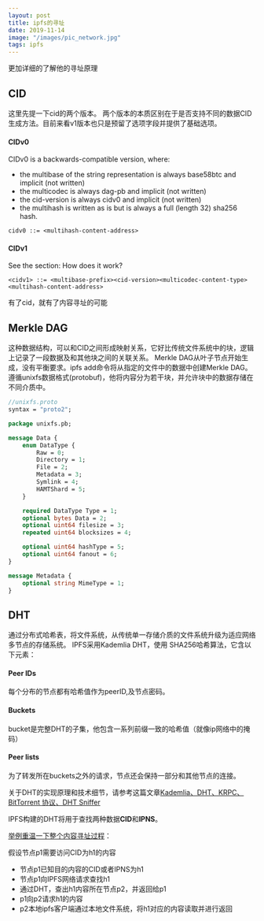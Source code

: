 ```yaml
---
layout: post
title: ipfs的寻址
date: 2019-11-14
image: "/images/pic_network.jpg"
tags: ipfs
---
```


更加详细的了解他的寻址原理

## CID
这里先提一下cid的两个版本。
两个版本的本质区别在于是否支持不同的数据CID生成方法。目前来看v1版本也只是预留了选项字段并提供了基础选项。
#### CIDv0
CIDv0 is a backwards-compatible version, where:

- the multibase of the string representation is always base58btc and implicit (not written)
- the multicodec is always dag-pb and implicit (not written)
- the cid-version is always cidv0 and implicit (not written)
- the multihash is written as is but is always a full (length 32) sha256 hash.

`cidv0 ::= <multihash-content-address>`

#### CIDv1
See the section: How does it work?

`<cidv1> ::= <multibase-prefix><cid-version><multicodec-content-type><multihash-content-address>`

有了cid，就有了内容寻址的可能


## Merkle DAG
这种数据结构，可以和CID之间形成映射关系，它好比传统文件系统中的块，逻辑上记录了一段数据及和其他块之间的关联关系。
Merkle DAG从叶子节点开始生成，没有平衡要求。ipfs add命令将从指定的文件中的数据中创建Merkle DAG。遵循unixfs数据格式(protobuf)，他将内容分为若干块，并允许块中的数据存储在不同介质中。

```proto
//unixfs.proto
syntax = "proto2";

package unixfs.pb;

message Data {
	enum DataType {
		Raw = 0;
		Directory = 1;
		File = 2;
		Metadata = 3;
		Symlink = 4;
		HAMTShard = 5;
	}

	required DataType Type = 1;
	optional bytes Data = 2;
	optional uint64 filesize = 3;
	repeated uint64 blocksizes = 4;

	optional uint64 hashType = 5;
	optional uint64 fanout = 6;
}

message Metadata {
	optional string MimeType = 1;
}
```

## DHT
通过分布式哈希表，将文件系统，从传统单一存储介质的文件系统升级为适应网络多节点的存储系统。
IPFS采用Kademlia DHT，使用 SHA256哈希算法，它含以下元素：
#### Peer IDs
每个分布的节点都有哈希值作为peerID,及节点密码。
#### Buckets
bucket是完整DHT的子集，他包含一系列前缀一致的哈希值（就像ip网络中的掩码）
#### Peer lists
为了转发所在buckets之外的请求，节点还会保持一部分和其他节点的连接。

关于DHT的实现原理和技术细节，请参考这篇文章[Kademlia、DHT、KRPC、BitTorrent 协议、DHT Sniffer](https://www.cnblogs.com/LittleHann/p/6180296.html)

IPFS构建的DHT将用于查找两种数据<b>CID</b>和<b>IPNS</b>。


<u>举例重温一下整个内容寻址过程</u>：

假设节点p1需要访问CID为h1的内容
- 节点p1已知目的内容的CID或者IPNS为h1
- 节点p1向IPFS网络请求查找h1
- 通过DHT，查出h1内容所在节点p2，并返回给p1
- p1向p2请求h1的内容
- p2本地ipfs客户端通过本地文件系统，将h1对应的内容读取并进行返回
